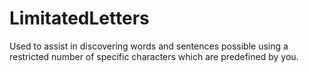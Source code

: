 # LimitatedLetters
Used to assist in discovering words and sentences possible using a restricted number of specific characters which are predefined by you.

